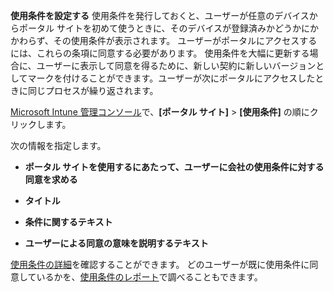 **使用条件を設定する** 使用条件を発行しておくと、ユーザーが任意のデバイスからポータル サイトを初めて使うときに、そのデバイスが登録済みかどうかにかかわらず、その使用条件が表示されます。 ユーザーがポータルにアクセスするには、これらの条項に同意する必要があります。 使用条件を大幅に更新する場合に、ユーザーに表示して同意を得るために、新しい契約に新しいバージョンとしてマークを付けることができます。ユーザーが次にポータルにアクセスしたときに同じプロセスが繰り返されます。

[Microsoft Intune 管理コンソール](https://manage.microsoft.com)で、**[ポータル サイト]** &gt; **[使用条件]** の順にクリックします。

次の情報を指定します。

-   **ポータル サイトを使用するにあたって、ユーザーに会社の使用条件に対する同意を求める**

-   **タイトル**

-   **条件に関するテキスト**

-   **ユーザーによる同意の意味を説明するテキスト**

[使用条件の詳細](https://technet.microsoft.com/library/mt405893.aspx)を確認することができます。  どのユーザーが既に使用条件に同意しているかを、[使用条件のレポート](https://technet.microsoft.com/library/dn646977.aspx)で調べることもできます。

